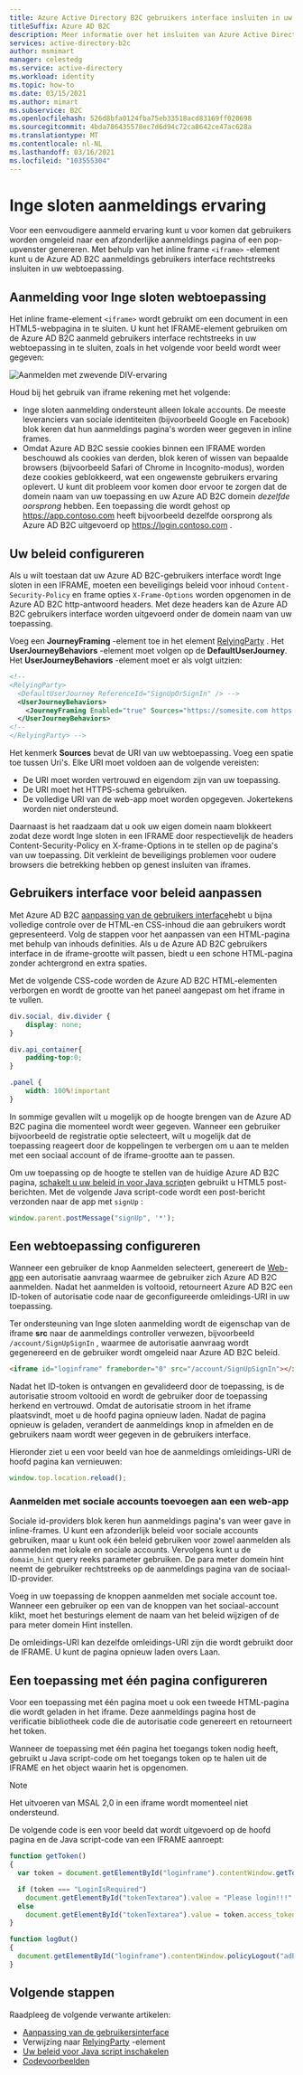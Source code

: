 ```yaml
---
title: Azure Active Directory B2C gebruikers interface insluiten in uw app met een aangepast beleid
titleSuffix: Azure AD B2C
description: Meer informatie over het insluiten van Azure Active Directory B2C gebruikers interface in uw app met een aangepast beleid
services: active-directory-b2c
author: msmimart
manager: celestedg
ms.service: active-directory
ms.workload: identity
ms.topic: how-to
ms.date: 03/15/2021
ms.author: mimart
ms.subservice: B2C
ms.openlocfilehash: 526d8bfa0124fba75eb33518acd83169ff020698
ms.sourcegitcommit: 4bda786435578ec7d6d94c72ca8642ce47ac628a
ms.translationtype: MT
ms.contentlocale: nl-NL
ms.lasthandoff: 03/16/2021
ms.locfileid: "103555304"
---
```

# <a name="embedded-sign-in-experience"></a>Inge sloten aanmeldings ervaring

Voor een eenvoudigere aanmeld ervaring kunt u voor komen dat gebruikers worden omgeleid naar een afzonderlijke aanmeldings pagina of een pop-upvenster genereren. Met behulp van het inline frame `<iframe>` -element kunt u de Azure AD B2C aanmeldings gebruikers interface rechtstreeks insluiten in uw webtoepassing.

## <a name="web-application-embedded-sign-in"></a>Aanmelding voor Inge sloten webtoepassing

Het inline frame-element `<iframe>` wordt gebruikt om een document in een HTML5-webpagina in te sluiten. U kunt het IFRAME-element gebruiken om de Azure AD B2C aanmeld gebruikers interface rechtstreeks in uw webtoepassing in te sluiten, zoals in het volgende voor beeld wordt weer gegeven:

![Aanmelden met zwevende DIV-ervaring](media/embedded-login/login-hovering.png)

Houd bij het gebruik van iframe rekening met het volgende:

- Inge sloten aanmelding ondersteunt alleen lokale accounts. De meeste leveranciers van sociale identiteiten (bijvoorbeeld Google en Facebook) blok keren dat hun aanmeldings pagina's worden weer gegeven in inline frames.
- Omdat Azure AD B2C sessie cookies binnen een IFRAME worden beschouwd als cookies van derden, blok keren of wissen van bepaalde browsers (bijvoorbeeld Safari of Chrome in Incognito-modus), worden deze cookies geblokkeerd, wat een ongewenste gebruikers ervaring oplevert. U kunt dit probleem voor komen door ervoor te zorgen dat de domein naam van uw toepassing en uw Azure AD B2C domein *dezelfde oorsprong* hebben. Een toepassing die wordt gehost op https://app.contoso.com heeft bijvoorbeeld dezelfde oorsprong als Azure AD B2C uitgevoerd op https://login.contoso.com .
 
## <a name="configure-your-policy"></a>Uw beleid configureren

Als u wilt toestaan dat uw Azure AD B2C-gebruikers interface wordt Inge sloten in een IFRAME, moeten een beveiligings beleid voor inhoud `Content-Security-Policy` en frame opties `X-Frame-Options` worden opgenomen in de Azure AD B2C http-antwoord headers. Met deze headers kan de Azure AD B2C gebruikers interface worden uitgevoerd onder de domein naam van uw toepassing.

Voeg een **JourneyFraming** -element toe in het element [RelyingParty](relyingparty.md) .  Het **UserJourneyBehaviors** -element moet volgen op de **DefaultUserJourney**. Het **UserJourneyBehaviors** -element moet er als volgt uitzien:

```xml
<!--
<RelyingParty>
  <DefaultUserJourney ReferenceId="SignUpOrSignIn" /> -->
  <UserJourneyBehaviors> 
    <JourneyFraming Enabled="true" Sources="https://somesite.com https://anothersite.com" /> 
  </UserJourneyBehaviors>
<!--
</RelyingParty> -->
```

Het kenmerk **Sources** bevat de URI van uw webtoepassing. Voeg een spatie toe tussen Uri's. Elke URI moet voldoen aan de volgende vereisten:

- De URI moet worden vertrouwd en eigendom zijn van uw toepassing.
- De URI moet het HTTPS-schema gebruiken.  
- De volledige URI van de web-app moet worden opgegeven. Jokertekens worden niet ondersteund.

Daarnaast is het raadzaam dat u ook uw eigen domein naam blokkeert zodat deze wordt Inge sloten in een IFRAME door respectievelijk de headers Content-Security-Policy en X-frame-Options in te stellen op de pagina's van uw toepassing. Dit verkleint de beveiligings problemen voor oudere browsers die betrekking hebben op genest insluiten van iframes.

## <a name="adjust-policy-user-interface"></a>Gebruikers interface voor beleid aanpassen

Met Azure AD B2C [aanpassing van de gebruikers interface](customize-ui.md)hebt u bijna volledige controle over de HTML-en CSS-inhoud die aan gebruikers wordt gepresenteerd. Volg de stappen voor het aanpassen van een HTML-pagina met behulp van inhouds definities. Als u de Azure AD B2C gebruikers interface in de iframe-grootte wilt passen, biedt u een schone HTML-pagina zonder achtergrond en extra spaties.  

Met de volgende CSS-code worden de Azure AD B2C HTML-elementen verborgen en wordt de grootte van het paneel aangepast om het iframe in te vullen.

```css
div.social, div.divider {
    display: none;
}

div.api_container{
    padding-top:0;
}

.panel {
    width: 100%!important
}
```

In sommige gevallen wilt u mogelijk op de hoogte brengen van de Azure AD B2C pagina die momenteel wordt weer gegeven. Wanneer een gebruiker bijvoorbeeld de registratie optie selecteert, wilt u mogelijk dat de toepassing reageert door de koppelingen te verbergen om u aan te melden met een sociaal account of de iframe-grootte aan te passen.

Om uw toepassing op de hoogte te stellen van de huidige Azure AD B2C pagina, [schakelt u uw beleid in voor Java script](javascript-samples.md)en gebruikt u HTML5 post-berichten. Met de volgende Java script-code wordt een post-bericht verzonden naar de app met `signUp` :

```javascript
window.parent.postMessage("signUp", '*');
```

## <a name="configure-a-web-application"></a>Een webtoepassing configureren

Wanneer een gebruiker de knop Aanmelden selecteert, genereert de [Web-app](code-samples.md#web-apps-and-apis) een autorisatie aanvraag waarmee de gebruiker zich Azure AD B2C aanmelden. Nadat het aanmelden is voltooid, retourneert Azure AD B2C een ID-token of autorisatie code naar de geconfigureerde omleidings-URI in uw toepassing.

Ter ondersteuning van Inge sloten aanmelding wordt de eigenschap van de iframe **src** naar de aanmeldings controller verwezen, bijvoorbeeld `/account/SignUpSignIn` , waarmee de autorisatie aanvraag wordt gegenereerd en de gebruiker wordt omgeleid naar Azure AD B2C beleid.

```html
<iframe id="loginframe" frameborder="0" src="/account/SignUpSignIn"></iframe>
``` 

Nadat het ID-token is ontvangen en gevalideerd door de toepassing, is de autorisatie stroom voltooid en wordt de gebruiker door de toepassing herkend en vertrouwd. Omdat de autorisatie stroom in het iframe plaatsvindt, moet u de hoofd pagina opnieuw laden. Nadat de pagina opnieuw is geladen, verandert de aanmeldings knop in afmelden en de gebruikers naam wordt weer gegeven in de gebruikers interface.  

Hieronder ziet u een voor beeld van hoe de aanmeldings omleidings-URI de hoofd pagina kan vernieuwen:

```javascript
window.top.location.reload();
```

### <a name="add-sign-in-with-social-accounts-to-a-web-app"></a>Aanmelden met sociale accounts toevoegen aan een web-app

Sociale id-providers blok keren hun aanmeldings pagina's van weer gave in inline-frames. U kunt een afzonderlijk beleid voor sociale accounts gebruiken, maar u kunt ook één beleid gebruiken voor zowel aanmelden als aanmelden met lokale en sociale accounts. Vervolgens kunt u de `domain_hint` query reeks parameter gebruiken. De para meter domein hint neemt de gebruiker rechtstreeks op de aanmeldings pagina van de sociaal-ID-provider.

Voeg in uw toepassing de knoppen aanmelden met sociale account toe. Wanneer een gebruiker op een van de knoppen van het sociaal-account klikt, moet het besturings element de naam van het beleid wijzigen of de para meter domein Hint instellen.

<!-- TBD: add a diagram -->

De omleidings-URI kan dezelfde omleidings-URI zijn die wordt gebruikt door de IFRAME. U kunt de pagina opnieuw laden overs Laan.

## <a name="configure-a-single-page-application"></a>Een toepassing met één pagina configureren

Voor een toepassing met één pagina moet u ook een tweede HTML-pagina die wordt geladen in het iframe. Deze aanmeldings pagina host de verificatie bibliotheek code die de autorisatie code genereert en retourneert het token.

Wanneer de toepassing met één pagina het toegangs token nodig heeft, gebruikt u Java script-code om het toegangs token op te halen uit de IFRAME en het object waarin het is opgenomen.

> [!NOTE]
> Het uitvoeren van MSAL 2,0 in een iframe wordt momenteel niet ondersteund.

De volgende code is een voor beeld dat wordt uitgevoerd op de hoofd pagina en de Java script-code van een IFRAME aanroept:

```javascript
function getToken()
{
  var token = document.getElementById("loginframe").contentWindow.getToken("adB2CSignInSignUp");

  if (token === "LoginIsRequired")
    document.getElementById("tokenTextarea").value = "Please login!!!"
  else
    document.getElementById("tokenTextarea").value = token.access_token;
}

function logOut()
{
  document.getElementById("loginframe").contentWindow.policyLogout("adB2CSignInSignUp", "B2C_1A_SignUpOrSignIn");
}
```

## <a name="next-steps"></a>Volgende stappen

Raadpleeg de volgende verwante artikelen:

- [Aanpassing van de gebruikersinterface](customize-ui.md)
- Verwijzing naar [RelyingParty](relyingparty.md) -element
- [Uw beleid voor Java script inschakelen](javascript-samples.md)
- [Codevoorbeelden](code-samples.md)
